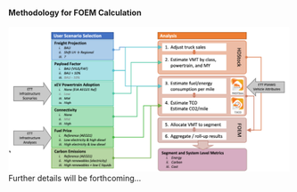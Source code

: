 #### Methodology for FOEM Calculation

![alt text](https://github.com/ksjeong99/FOEM/blob/main/FOEM_Dashboard/FOEM_framework.png?raw=true)
Further details will be forthcoming...

